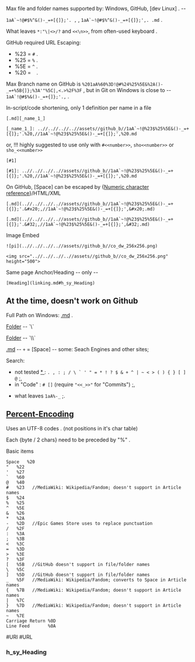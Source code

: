 
Max file and folder names supported by: Windows, GitHub, [dev Linux] . --

`` 1aA`~!@#$%^&()-_=+[{]};'. , `` , `` 1aA`~!@#$%^&()-_=+[{]};',. .md `` .

What leaves `` *:"\|<>/? `` and `<<\n>>`, from often-used keyboard .

GitHub required URL Escaping:
* %23 = `` # `` .
* %25 = `` % `` .
* %5E = `` ^ `` .
* %20 = ` ` .

Max Branch name on GitHub is `%201aA%60%3D!@#%24%25%5E&%2A()-_=+%5B{]};%3A'"%5C|,<.>%2F%3F` , but in Git on Windows is close to -- ``1aA`!@#$%&()-_=+{]};'.,`` .

In-script/code shortening, only 1 definition per name in a file
```
[.md][_name_1_]

[_name_1_]: ..//..//..//..//assets//github_b//1aA`~!@%23$%25%5E&()-_=+[{]};'.%20,//1aA`~!@%23$%25%5E&()-_=+[{]};',%20.md
```
or, !!! highly suggested to use only with `#<<number>>`, `sho<<number>>` or `sho_<<number>>`
```
[#1]

[#1]: ..//..//..//..//assets//github_b//1aA`~!@%23$%25%5E&()-_=+[{]};'.%20,//1aA`~!@%23$%25%5E&()-_=+[{]};',%20.md
```

On GitHub, [Space] can be escaped by {[Numeric character reference](https://en.wikipedia.org/wiki/Numeric_character_reference)}/HTML/XML
```
[.md](..//..//..//..//assets//github_b//1aA`~!@%23$%25%5E&()-_=+[{]};'.&#x20;,//1aA`~!@%23$%25%5E&()-_=+[{]};',&#x20;.md)

[.md](..//..//..//..//assets//github_b//1aA`~!@%23$%25%5E&()-_=+[{]};'.&#32;,//1aA`~!@%23$%25%5E&()-_=+[{]};',&#32;.md)
```

Image Embed
```
![pi](..//..//..//..//assets//github_b//co_dw_256x256.png)

<img src="..//..//..//..//assets//github_b//co_dw_256x256.png" height="500">
```

Same page Anchor/Heading -- only --
```
[Heading](linking.md#h_sy_Heading)
```


## At the time, doesn't work on Github

Full Path on Windows: [.md](C://b//assets//github_b//1aA`~!@%23$%25%5E&()-_=+[{]};'.%20,//1aA`~!@%23$%25%5E&()-_=+[{]};',%20.md) .

[Folder](..\..\..\..\assets\github_b\1aA`~!@%23$%25%5E&()-_=+[{]};'.%20,) -- `\`

[Folder](..\\..\\..\\..\\assets\\github_b\\1aA`~!@%23$%25%5E&()-_=+[{]};'.%20,) -- `\\`

[.md](..//..//..//..//assets//github_b//1aA`~!@%23$%25%5E&()-_=+[{]};'.%20,/1aA`~!@%23$%25%5E&()-_=+[{]};',+.md) -- `+` = [Space] -- some: Seach Engines and other sites;

Search:
* not tested [ * ](https://docs.github.com/en/github/searching-for-information-on-github/searching-on-github/searching-code) : `` . , : ; / \ ` ' " = * ! ? $ & + ^ | ~ < > ( ) { } [ ] @ `` ;,
* in "Code" : `` # [] `` (require `"<<_>>"` for "Commits") ;,
<!-- * in "Commits" : `` `` ;, -->
* what leaves `` 1aA%-_ `` ;.


## [Percent-Encoding](https://en.wikipedia.org/wiki/Percent-encoding)

Uses an UTF-8 codes . (not positions in it's char table)

Each {byte / 2 chars} need to be preceded by "%" .

Basic items
```
Space	%20
"	%22
'	%27
`	%60
@	%40
#	%23   //MediaWiki: Wikipedia/Fandom; doesn't support in Article names
$	%24
%	%25
^	%5E
&	%26
*	%2A
-	%2D   //Epic Games Store uses to replace punctuation
/	%2F
:	%3A
;	%3B
<	%3C
=	%3D
>	%3E
?	%3F
[	%5B   //GitHub doesn't support in file/folder names
\	%5C
]	%5D   //GitHub doesn't support in file/folder names
_	%5F   //MediaWiki: Wikipedia/Fandom; converts to Space in Article names
{	%7B   //MediaWiki: Wikipedia/Fandom; doesn't support in Article names
|	%7C
}	%7D   //MediaWiki: Wikipedia/Fandom; doesn't support in Article names
~	%7E
Carriage Return	%0D
Line Feed		%0A
```

#URI #URL


### h_sy_Heading
